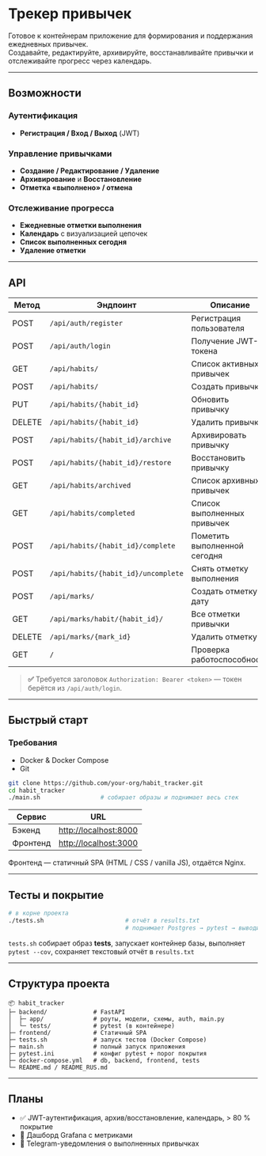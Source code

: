 # Трекер привычек

Готовое к контейнерам приложение для формирования и поддержания ежедневных привычек.  
Создавайте, редактируйте, архивируйте, восстанавливайте привычки и отслеживайте прогресс через календарь.

---

## Возможности
### Аутентификация
* **Регистрация / Вход / Выход** (JWT)

### Управление привычками
* **Создание / Редактирование / Удаление**
* **Архивирование** и **Восстановление**
* **Отметка «выполнено» / отмена**

### Отслеживание прогресса
* **Ежедневные отметки выполнения**
* **Календарь** с визуализацией цепочек
* **Список выполненных сегодня**
* **Удаление отметки**

---

## API

| Метод | Эндпоинт                               | Описание                           | Авторизация |
|-------|----------------------------------------|-------------------------------------|-------------|
| POST  | `/api/auth/register`                   | Регистрация пользователя           | ❌ |
| POST  | `/api/auth/login`                      | Получение JWT-токена               | ❌ |
| GET   | `/api/habits/`                         | Список активных привычек           | ✅ |
| POST  | `/api/habits/`                         | Создать привычку                   | ✅ |
| PUT   | `/api/habits/{habit_id}`               | Обновить привычку                  | ✅ |
| DELETE| `/api/habits/{habit_id}`               | Удалить привычку                   | ✅ |
| POST  | `/api/habits/{habit_id}/archive`       | Архивировать привычку              | ✅ |
| POST  | `/api/habits/{habit_id}/restore`       | Восстановить привычку              | ✅ |
| GET   | `/api/habits/archived`                 | Список архивных привычек           | ✅ |
| GET   | `/api/habits/completed`                | Список выполненных привычек        | ✅ |
| POST  | `/api/habits/{habit_id}/complete`      | Пометить выполненной сегодня       | ✅ |
| POST  | `/api/habits/{habit_id}/uncomplete`    | Снять отметку выполнения           | ✅ |
| POST  | `/api/marks/`                          | Создать отметку на дату            | ✅ |
| GET   | `/api/marks/habit/{habit_id}/`         | Все отметки привычки               | ✅ |
| DELETE| `/api/marks/{mark_id}`                 | Удалить отметку                    | ✅ |
| GET   | `/`                                    | Проверка работоспособности         | ❌ |

> **✅** Требуется заголовок `Authorization: Bearer <token>` — токен берётся из `/api/auth/login`.

---

## Быстрый старт

### Требования
* Docker & Docker Compose  
* Git

```bash
git clone https://github.com/your-org/habit_tracker.git
cd habit_tracker
./main.sh                 # собирает образы и поднимает весь стек
````

| Сервис   | URL                                            |
| -------- | ---------------------------------------------- |
| Бэкенд   | [http://localhost:8000](http://localhost:8000) |
| Фронтенд | [http://localhost:3000](http://localhost:3000) |

Фронтенд — статичный SPA (HTML / CSS / vanilla JS), отдаётся Nginx.

---

## Тесты и покрытие

```bash
# в корне проекта
./tests.sh                       # отчёт в results.txt
                                 # поднимает Postgres → pytest → выводит покрытие
```

`tests.sh` собирает образ **tests**, запускает контейнер базы, выполняет `pytest --cov`,
сохраняет текстовый отчёт в `results.txt`

---

## Структура проекта

```
📦 habit_tracker
├─ backend/             # FastAPI
│  ├─ app/              # роуты, модели, схемы, auth, main.py
│  └─ tests/            # pytest (в контейнере)
├─ frontend/            # Статичный SPA
├─ tests.sh             # запуск тестов (Docker Compose)
├─ main.sh              # полный запуск приложения
├─ pytest.ini           # конфиг pytest + порог покрытия
├─ docker-compose.yml   # db, backend, frontend, tests
└─ README.md / README_RUS.md
```

---

## Планы

* ✅ JWT-аутентификация, архив/восстановление, календарь, > 80 % покрытие
* 🚀 Дашборд Grafana с метриками
* 🚀 Telegram-уведомления о выполненных привычках

